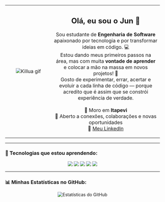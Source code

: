 <div align="center">

  <table>
    <tr>
      <td width="30%" align="center">
        <img src="https://i.pinimg.com/736x/c9/3a/bc/c93abcb1ec544ad2cfc8cf4bae609d0e.jpg" alt="Killua gif">
      </td>
      <td width="70%" align="center">
        <h2>Olá, eu sou o Jun 👋</h2>
        <p>
           Sou estudante de <strong>Engenharia de Software</strong> apaixonado por tecnologia e por transformar ideias em código. 💻<br>
           Estou dando meus primeiros passos na área, mas com muita <strong>vontade de aprender</strong> e colocar a mão na massa em novos projetos! 🚀<br>
           Gosto de experimentar, errar, acertar e evoluir a cada linha de código — porque acredito que é assim que se constrói experiência de verdade.<br><br>
           📍 Moro em <strong>Itapevi</strong><br>
           🤝 Aberto a conexões, colaborações e novas oportunidades<br>
           💼 <a href="https://www.linkedin.com/in/jonasvdev/">Meu LinkedIn</a>
        </p>
      </td>
    </tr>
  </table>

</div>

---

### 🧰 Tecnologias que estou aprendendo:
<p align="center">
  <img src="https://img.shields.io/badge/HTML5-E34F26?style=for-the-badge&logo=html5&logoColor=white" />
  <img src="https://img.shields.io/badge/CSS3-1572B6?style=for-the-badge&logo=css3&logoColor=white" />
  <img src="https://img.shields.io/badge/JavaScript-F7DF1E?style=for-the-badge&logo=javascript&logoColor=black" />
  <img src="https://img.shields.io/badge/Python-3776AB?style=for-the-badge&logo=python&logoColor=white" />
  <img src="https://img.shields.io/badge/Git-E44C30?style=for-the-badge&logo=git&logoColor=white" />
</p>

---

### 📊 Minhas Estatísticas no GitHub:
<p align="center">
  <img src="https://github-readme-stats.vercel.app/api?username=devjunjj&show_icons=true&theme=dracula&include_all_commits=true&count_private=true" alt="Estatísticas do GitHub">
</p>
